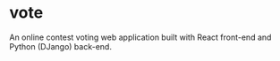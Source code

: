 # vote
An online contest voting web application built with React front-end and Python (DJango) back-end.
